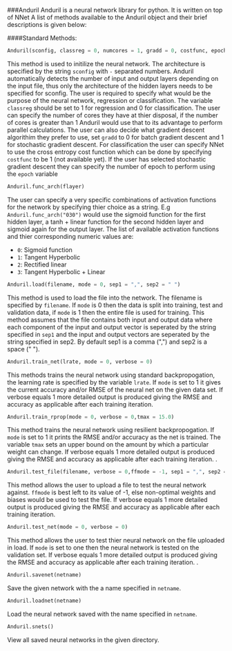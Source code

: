 ###Anduril
Anduril is a neural network library for python. It is written on top of NNet 
A list of methods available to the Anduril object and their brief descriptions is given below:


####Standard Methods:
```python
Anduril(sconfig, classreg = 0, numcores = 1, gradd = 0, costfunc, epoch = -1)
```

This method is used to initilize the neural network. The architecture is specified by the string `sconfig` with `-` separated numbers. Anduril automatically detects the number of input and output layers depending on the input file, thus only the architecture of the hidden layers needs to be specified for sconfig. The user is required to specify what would be the purpose of the neural network, regression or classification. The variable `classreg` should be set to 1 for regression and 0 for classification. The user can specify the number of cores they have at thier disposal, if the number of cores is greater than 1 Anduril would use that to its advantage to perform parallel calculations. The user can also decide what gradient descent algorithim they prefer to use, set `gradd` to 0 for batch gradient descent and 1 for stochastic gradient descent. For classification the user can specify NNet to use the cross entropy cost function which can be done by specifying `costfunc` to be 1 (not available yet). If the user has selected stochastic gradient descent they can specify the number of epoch to perform using the `epoch` variable



```python
Anduril.func_arch(flayer)
```

The user can specify a very specific combinations of activation functions for the network by specifying thier choice as a string. E.g
`Anduril.func_arch("030")` would use the sigmoid function for the first hidden layer, a tanh + linear function for the second hidden layer and sigmoid again for the output layer. The list of available activation functions and thier corresponding numeric values are:
* `0`: Sigmoid function
* `1`: Tangent Hyperbolic
* `2`: Rectified linear
* `3`: Tangent Hyperbolic + Linear



```python
Anduril.load(filename, mode = 0, sep1 = ",", sep2 = " ")
```

This method is used to load the file into the network. The filename is specified by `filename`. If `mode` is 0 then the data is split into training, test and validation data, if `mode` is 1 then the entire file is used for training. This method assumes that the file contains both input and output data where each component of the input and output vector is seperated by the string specified in `sep1` and the input and output vectors are seperated by the string specified in sep2. By default sep1 is a comma (",") and sep2 is a space (" ").


```python
Anduril.train_net(lrate, mode = 0, verbose = 0)
```

This methods trains the neural network using standard backpropogation, the learning rate is specified by the variable `lrate`. If `mode` is set to 1 it gives the current accuracy and/or RMSE of the neural net on the given data set. If verbose equals 1 more detailed output is produced giving the RMSE and accuracy as applicable after each training iteration.



```python
Anduril.train_rprop(mode = 0, verbose = 0,tmax = 15.0)
```

This method trains the neural network using resilient backpropogation. If `mode` is set to 1 it prints the RMSE and/or accuracy as the net is trained. The variable `tmax` sets an upper bound on the amount by which a particular weight can change. If verbose equals 1 more detailed output is produced giving the RMSE and accuracy as applicable after each training iteration.
.



```python
Anduril.test_file(filename, verbose = 0,ffmode = -1, sep1 = ",", sep2 = " ")
```

This method allows the user to upload a file to test the neural network against. `ffmode` is best left to its value of -1, else non-optimal weights and biases would be used to test the file. If verbose equals 1 more detailed output is produced giving the RMSE and accuracy as applicable after each training iteration.



```python
Anduril.test_net(mode = 0, verbose = 0)
```

This method allows the user to test thier neural network on the file uploaded in load. If `mode` is set to one then the neural network is tested on the validation set. If verbose equals 1 more detailed output is produced giving the RMSE and accuracy as applicable after each training iteration.
.



```python
Anduril.savenet(netname)
```

Save the given network with the a name specified in `netname`.



```python
Anduril.loadnet(netname)
```

Load the neural network saved with the name specified in `netname`.



```python
Anduril.snets()
``` 

View all saved neural networks in the given directory.

